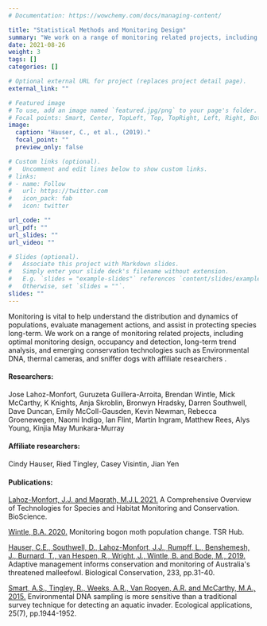 ```yaml
---
# Documentation: https://wowchemy.com/docs/managing-content/

title: "Statistical Methods and Monitoring Design"
summary: "We work on a range of monitoring related projects, including optimal monitoring design, occupancy and detection, long-term trend analysis, and emerging conservation technologies."
date: 2021-08-26
weight: 3
tags: []
categories: []

# Optional external URL for project (replaces project detail page).
external_link: ""

# Featured image
# To use, add an image named `featured.jpg/png` to your page's folder.
# Focal points: Smart, Center, TopLeft, Top, TopRight, Left, Right, BottomLeft, Bottom, BottomRight.
image:
  caption: "Hauser, C., et al., (2019)."
  focal_point: ""
  preview_only: false

# Custom links (optional).
#   Uncomment and edit lines below to show custom links.
# links:
# - name: Follow
#   url: https://twitter.com
#   icon_pack: fab
#   icon: twitter

url_code: ""
url_pdf: ""
url_slides: ""
url_video: ""

# Slides (optional).
#   Associate this project with Markdown slides.
#   Simply enter your slide deck's filename without extension.
#   E.g. `slides = "example-slides"` references `content/slides/example-slides.md`.
#   Otherwise, set `slides = ""`.
slides: ""
---
```


Monitoring is vital to help understand the distribution and dynamics of populations, evaluate management actions, and assist in protecting species long-term. We work on a range of monitoring related projects, including optimal monitoring design, occupancy and detection, long-term trend analysis, and emerging conservation technologies such as Environmental DNA, thermal cameras, and sniffer dogs with affiliate researchers .

#### Researchers:
Jose Lahoz-Monfort, Guruzeta Guillera-Arroita, Brendan Wintle, Mick McCarthy, K Knights, Anja Skroblin, Bronwyn Hradsky, Darren Southwell, Dave Duncan, Emily McColl-Gausden, Kevin Newman, Rebecca Groenewegen, Naomi Indigo, Ian Flint, Martin Ingram, Matthew Rees, Alys Young, Kinjia May Munkara-Murray

#### Affiliate researchers:  
Cindy Hauser, Ried Tingley, Casey Visintin, Jian Yen  

#### Publications:
[Lahoz-Monfort, J.J. and Magrath, M.J.L 2021.](https://watermark.silverchair.com/biab073.pdf?token=AQECAHi208BE49Ooan9kkhW_Ercy7Dm3ZL_9Cf3qfKAc485ysgAAAukwggLlBgkqhkiG9w0BBwagggLWMIIC0gIBADCCAssGCSqGSIb3DQEHATAeBglghkgBZQMEAS4wEQQMu_IJKeGNwmuSLmc5AgEQgIICnBB0SkFpqPbr0S6lQ_wDce17EqFb6Z9eYTWRMOOm5w4SQ3YBwMSUQswPduTy2vHUIBM5ul0ktSLHFdKBWQr3tYWVJVU8zgW7lKYaJ-m0yo6N_sfBhHKnB9sQzj0PbRPYPfge6DAO4ihLTQfHNePVj2mIOVlv_9_gV5yb1RQFg26TdPGp0SSMvwiPIPXVYOeCfdaLa-PPDnnUQrYAD-KZKmyPQOEiJpAQsXdQdmxP_1I3U8K-mLnZmSGVLYfXdz6_ZTAUGgDqey27PCygxZn_cEJf894ScgGuXXhx6eVnzo1-eUVX8g3lfYAEAZEtYHSfuZ3W-z9EN_zbPbj86LdxSeAeusH-fCe6habtILljvd_IZX9YoZiYo7DmxnelJSx9vUREWUDVtolHZpjWnAfWaJpyJq0bCGsiZMyv2063flP-myApeCpy_zZRlCIBpkGwlQLDOq8a3RfJdQ3D9L9ZQLOq1Rf2dQfZYe0Pe8b11ywKVn8Dp9D31HiIIhyPZmHFYBiL7oAlC6MR3vNOpXBNA8jjwEy27ytTdy8kd88QkVRD-fUdU3B3m17T-LTcELZHrfV_gSR9xQtad2MzCceQ_Ym1n97aKBeUtfgBlgjUiVM3-LnC6DQ61RvChA5UYIAnnTHabtLFJKp7P6dVtyigKjd-hgOERLeOraZPxIvtYlpvMoKy1ILrCPZm9z0yrmYcZ0rkpPyF68eEvHY0OdXR_y_40-3TEU8nLcZCdo0C2dv7ZHSNNTwwKiGti-Dzc1zB43wunC1gOCYD6E8vgIT5pCFgVhXGwHONgPxFrQtQpyw25RhUrjJpgZYnzw7OakexgOXS8d95koVHU4k0N5aWKCRrZ_8f8jbt_x1XtAjnup6jpd2VWhF2WoRj2pPe) A Comprehensive Overview of Technologies for Species and Habitat Monitoring and Conservation. BioScience.

[Wintle, B.A. 2020.](https://www.nespthreatenedspecies.edu.au/media/ua5blvrv/3-28-bogong-moth-factsheet_v3.pdf) Monitoring bogon moth population change. TSR Hub.

[Hauser, C.E., Southwell, D., Lahoz-Monfort, J.J., Rumpff, L., Benshemesh, J., Burnard, T., van Hespen, R., Wright, J., Wintle, B. and Bode, M., 2019.](https://www.sciencedirect.com/science/article/pii/S0006320718312679?casa_token=VaYu-MzVO2EAAAAA:LtTB2xiuTUHIrfWBzNXKeGBx9z4lvJhPNdtOwdTeAQOw0h0ph5FyWYtd68cb7INunvniXSu9) Adaptive management informs conservation and monitoring of Australia's threatened malleefowl. Biological Conservation, 233, pp.31-40.

[Smart, A.S., Tingley, R., Weeks, A.R., Van Rooyen, A.R. and McCarthy, M.A., 2015.](https://esajournals.onlinelibrary.wiley.com/doi/abs/10.1890/14-1751.1) Environmental DNA sampling is more sensitive than a traditional survey technique for detecting an aquatic invader. Ecological applications, 25(7), pp.1944-1952.